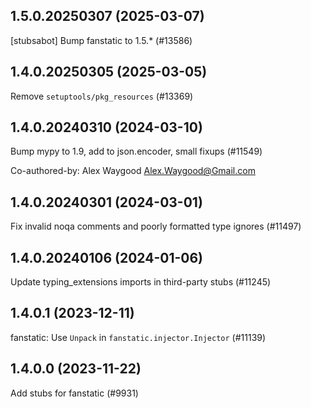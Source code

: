 ## 1.5.0.20250307 (2025-03-07)

[stubsabot] Bump fanstatic to 1.5.* (#13586)

## 1.4.0.20250305 (2025-03-05)

Remove `setuptools/pkg_resources` (#13369)

## 1.4.0.20240310 (2024-03-10)

Bump mypy to 1.9, add to json.encoder, small fixups (#11549)

Co-authored-by: Alex Waygood <Alex.Waygood@Gmail.com>

## 1.4.0.20240301 (2024-03-01)

Fix invalid noqa comments and poorly formatted type ignores (#11497)

## 1.4.0.20240106 (2024-01-06)

Update typing_extensions imports in third-party stubs (#11245)

## 1.4.0.1 (2023-12-11)

fanstatic: Use `Unpack` in `fanstatic.injector.Injector` (#11139)

## 1.4.0.0 (2023-11-22)

Add stubs for fanstatic (#9931)

